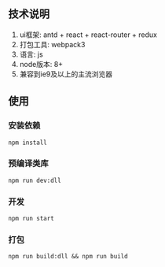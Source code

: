## 技术说明
1. ui框架: antd + react + react-router + redux
2. 打包工具: webpack3
3. 语言: js
4. node版本: 8+
5. 兼容到ie9及以上的主流浏览器

## 使用
### 安装依赖
    npm install
### 预编译类库
    npm run dev:dll
### 开发
    npm run start
### 打包
    npm run build:dll && npm run build